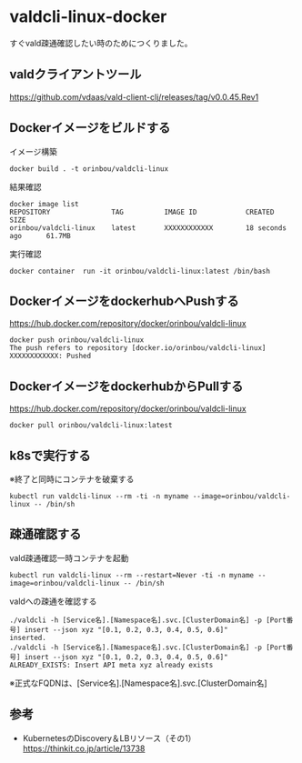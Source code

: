 # valdcli-linux-docker
すぐvald疎通確認したい時のためにつくりました。

## valdクライアントツール
https://github.com/vdaas/vald-client-clj/releases/tag/v0.0.45.Rev1

## Dockerイメージをビルドする
イメージ構築
```
docker build . -t orinbou/valdcli-linux
```
結果確認
```
docker image list
REPOSITORY               TAG          IMAGE ID            CREATED             SIZE
orinbou/valdcli-linux    latest       XXXXXXXXXXXX        18 seconds ago      61.7MB
```
実行確認
```
docker container  run -it orinbou/valdcli-linux:latest /bin/bash
```

## DockerイメージをdockerhubへPushする
https://hub.docker.com/repository/docker/orinbou/valdcli-linux
```
docker push orinbou/valdcli-linux
The push refers to repository [docker.io/orinbou/valdcli-linux]
XXXXXXXXXXXX: Pushed
```

## DockerイメージをdockerhubからPullする
https://hub.docker.com/repository/docker/orinbou/valdcli-linux
```
docker pull orinbou/valdcli-linux:latest
```

## k8sで実行する
※終了と同時にコンテナを破棄する
```
kubectl run valdcli-linux --rm -ti -n myname --image=orinbou/valdcli-linux -- /bin/sh
```

## 疎通確認する
vald疎通確認一時コンテナを起動
```
kubectl run valdcli-linux --rm --restart=Never -ti -n myname --image=orinbou/valdcli-linux -- /bin/sh
```
valdへの疎通を確認する
```
./valdcli -h [Service名].[Namespace名].svc.[ClusterDomain名] -p [Port番号] insert --json xyz "[0.1, 0.2, 0.3, 0.4, 0.5, 0.6]"
inserted.
./valdcli -h [Service名].[Namespace名].svc.[ClusterDomain名] -p [Port番号] insert --json xyz "[0.1, 0.2, 0.3, 0.4, 0.5, 0.6]"
ALREADY_EXISTS: Insert API meta xyz already exists
```
※正式なFQDNは、[Service名].[Namespace名].svc.[ClusterDomain名]

## 参考
* KubernetesのDiscovery＆LBリソース（その1）  
https://thinkit.co.jp/article/13738
